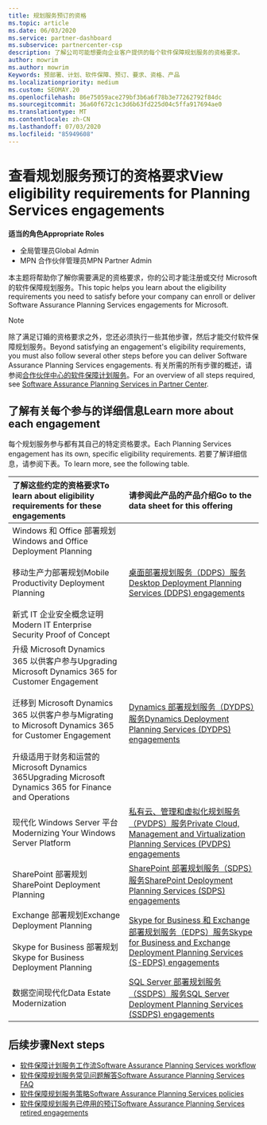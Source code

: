 ```yaml
---
title: 规划服务预订的资格
ms.topic: article
ms.date: 06/03/2020
ms.service: partner-dashboard
ms.subservice: partnercenter-csp
description: 了解公司可能想要向企业客户提供的每个软件保障规划服务的资格要求。
author: mowrim
ms.author: mowrim
Keywords: 预部署、计划、软件保障、预订、要求、资格、产品
ms.localizationpriority: medium
ms.custom: SEOMAY.20
ms.openlocfilehash: 86e75059ace279bf3b6a6f78b3e77262792f84dc
ms.sourcegitcommit: 36a60f672c1c3d6b63fd225d04c5ffa917694ae0
ms.translationtype: MT
ms.contentlocale: zh-CN
ms.lasthandoff: 07/03/2020
ms.locfileid: "85949608"
---
```

# <a name="view-eligibility-requirements-for-planning-services-engagements"></a><span data-ttu-id="66340-104">查看规划服务预订的资格要求</span><span class="sxs-lookup"><span data-stu-id="66340-104">View eligibility requirements for Planning Services engagements</span></span>

<span data-ttu-id="66340-105">**适当的角色**</span><span class="sxs-lookup"><span data-stu-id="66340-105">**Appropriate Roles**</span></span>

- <span data-ttu-id="66340-106">全局管理员</span><span class="sxs-lookup"><span data-stu-id="66340-106">Global Admin</span></span>
- <span data-ttu-id="66340-107">MPN 合作伙伴管理员</span><span class="sxs-lookup"><span data-stu-id="66340-107">MPN Partner Admin</span></span>

<span data-ttu-id="66340-108">本主题将帮助你了解你需要满足的资格要求，你的公司才能注册或交付 Microsoft 的软件保障规划服务。</span><span class="sxs-lookup"><span data-stu-id="66340-108">This topic helps you learn about the eligibility requirements you need to satisfy before your company can enroll or deliver Software Assurance Planning Services engagements for Microsoft.</span></span>

>[!NOTE]
> <span data-ttu-id="66340-109">除了满足订婚的资格要求之外，您还必须执行一些其他步骤，然后才能交付软件保障规划服务。</span><span class="sxs-lookup"><span data-stu-id="66340-109">Beyond satisfying an engagement's eligibility requirements, you must also follow several other steps before you can deliver Software Assurance Planning Services engagements.</span></span> <span data-ttu-id="66340-110">有关所需的所有步骤的概述，请参阅[合作伙伴中心的软件保障计划服务](software-assurance-dps.md)。</span><span class="sxs-lookup"><span data-stu-id="66340-110">For an overview of all steps required, see [Software Assurance Planning Services in Partner Center](software-assurance-dps.md).</span></span>

## <a name="learn-more-about-each-engagement"></a><span data-ttu-id="66340-111">了解有关每个参与的详细信息</span><span class="sxs-lookup"><span data-stu-id="66340-111">Learn more about each engagement</span></span>

<span data-ttu-id="66340-112">每个规划服务参与都有其自己的特定资格要求。</span><span class="sxs-lookup"><span data-stu-id="66340-112">Each Planning Services engagement has its own, specific eligibility requirements.</span></span> <span data-ttu-id="66340-113">若要了解详细信息，请参阅下表。</span><span class="sxs-lookup"><span data-stu-id="66340-113">To learn more, see the following table.</span></span>

|<span data-ttu-id="66340-114">**了解这些约定的资格要求**</span><span class="sxs-lookup"><span data-stu-id="66340-114">**To learn about eligibility requirements for these engagements**</span></span>   |<span data-ttu-id="66340-115">**请参阅此产品的产品介绍**</span><span class="sxs-lookup"><span data-stu-id="66340-115">**Go to the data sheet for this offering**</span></span>  |
|:------------------------------------|:------------------|
| <span data-ttu-id="66340-116">Windows 和 Office 部署规划</span><span class="sxs-lookup"><span data-stu-id="66340-116">Windows and Office Deployment Planning</span></span><br/><br/> <span data-ttu-id="66340-117">移动生产力部署规划</span><span class="sxs-lookup"><span data-stu-id="66340-117">Mobile Productivity Deployment Planning</span></span><br/><br/> <span data-ttu-id="66340-118">新式 IT 企业安全概念证明</span><span class="sxs-lookup"><span data-stu-id="66340-118">Modern IT Enterprise Security Proof of Concept</span></span> | [<span data-ttu-id="66340-119">桌面部署规划服务（DDPS）服务</span><span class="sxs-lookup"><span data-stu-id="66340-119">Desktop Deployment Planning Services (DDPS) engagements</span></span>](https://go.microsoft.com/fwlink/?linkid=2116072) |
| <span data-ttu-id="66340-120">升级 Microsoft Dynamics 365 以供客户参与</span><span class="sxs-lookup"><span data-stu-id="66340-120">Upgrading Microsoft Dynamics 365 for Customer Engagement</span></span><br/><br/> <span data-ttu-id="66340-121">迁移到 Microsoft Dynamics 365 以供客户参与</span><span class="sxs-lookup"><span data-stu-id="66340-121">Migrating to Microsoft Dynamics 365 for Customer Engagement</span></span><br/><br/> <span data-ttu-id="66340-122">升级适用于财务和运营的 Microsoft Dynamics 365</span><span class="sxs-lookup"><span data-stu-id="66340-122">Upgrading Microsoft Dynamics 365 for Finance and Operations</span></span>  | [<span data-ttu-id="66340-123">Dynamics 部署规划服务（DYDPS）服务</span><span class="sxs-lookup"><span data-stu-id="66340-123">Dynamics Deployment Planning Services (DYDPS) engagements</span></span>](https://go.microsoft.com/fwlink/?linkid=2116073)  |
| <span data-ttu-id="66340-124">现代化 Windows Server 平台</span><span class="sxs-lookup"><span data-stu-id="66340-124">Modernizing Your Windows Server Platform</span></span> | [<span data-ttu-id="66340-125">私有云、管理和虚拟化规划服务（PVDPS）服务</span><span class="sxs-lookup"><span data-stu-id="66340-125">Private Cloud, Management and Virtualization Planning Services (PVDPS) engagements</span></span>](https://go.microsoft.com/fwlink/?linkid=2115982) |
| <span data-ttu-id="66340-126">SharePoint 部署规划</span><span class="sxs-lookup"><span data-stu-id="66340-126">SharePoint Deployment Planning</span></span>   | [<span data-ttu-id="66340-127">SharePoint 部署规划服务（SDPS）服务</span><span class="sxs-lookup"><span data-stu-id="66340-127">SharePoint Deployment Planning Services (SDPS) engagements</span></span>](https://go.microsoft.com/fwlink/?linkid=2116074)  |
| <span data-ttu-id="66340-128">Exchange 部署规划</span><span class="sxs-lookup"><span data-stu-id="66340-128">Exchange Deployment Planning</span></span><br/><br/> <span data-ttu-id="66340-129">Skype for Business 部署规划</span><span class="sxs-lookup"><span data-stu-id="66340-129">Skype for Business Deployment Planning</span></span>  | [<span data-ttu-id="66340-130">Skype for Business 和 Exchange 部署规划服务（EDPS）服务</span><span class="sxs-lookup"><span data-stu-id="66340-130">Skype for Business and Exchange Deployment Planning Services (S-EDPS) engagements</span></span>](https://go.microsoft.com/fwlink/?linkid=2116075)  |
| <span data-ttu-id="66340-131">数据空间现代化</span><span class="sxs-lookup"><span data-stu-id="66340-131">Data Estate Modernization</span></span>  | [<span data-ttu-id="66340-132">SQL Server 部署规划服务（SSDPS）服务</span><span class="sxs-lookup"><span data-stu-id="66340-132">SQL Server Deployment Planning Services (SSDPS) engagements</span></span>](https://go.microsoft.com/fwlink/?linkid=2116076)  |

## <a name="next-steps"></a><span data-ttu-id="66340-133">后续步骤</span><span class="sxs-lookup"><span data-stu-id="66340-133">Next steps</span></span>

- [<span data-ttu-id="66340-134">软件保障计划服务工作流</span><span class="sxs-lookup"><span data-stu-id="66340-134">Software Assurance Planning Services workflow</span></span>](https://go.microsoft.com/fwlink/?linkid=2115983)
- [<span data-ttu-id="66340-135">软件保障规划服务常见问题解答</span><span class="sxs-lookup"><span data-stu-id="66340-135">Software Assurance Planning Services FAQ</span></span>](https://go.microsoft.com/fwlink/?linkid=2116077)
- [<span data-ttu-id="66340-136">软件保障规划服务策略</span><span class="sxs-lookup"><span data-stu-id="66340-136">Software Assurance Planning Services policies</span></span>](https://go.microsoft.com/fwlink/?linkid=2115984)
- [<span data-ttu-id="66340-137">软件保障规划服务已停用的预订</span><span class="sxs-lookup"><span data-stu-id="66340-137">Software Assurance Planning Services retired engagements</span></span>](https://query.prod.cms.rt.microsoft.com/cms/api/am/binary/RE4sln9)
